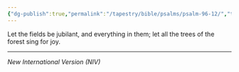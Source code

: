 ```yaml
---
{"dg-publish":true,"permalink":"/tapestry/bible/psalms/psalm-96-12/","title":"Psalm 96:12","hide":true,"tags":["bible - Scripture"],"dgHomeLink":true,"dgShowLocalGraph":true,"dgEnableSearch":true}
---
```



Let the fields be jubilant, and everything in them; let all the trees of the forest sing for joy.

---
*New International Version (NIV)*
